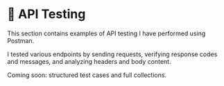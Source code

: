 # 🔗 API Testing

This section contains examples of API testing I have performed using Postman.

I tested various endpoints by sending requests, verifying response codes and messages, and analyzing headers and body content.

Coming soon: structured test cases and full collections.
